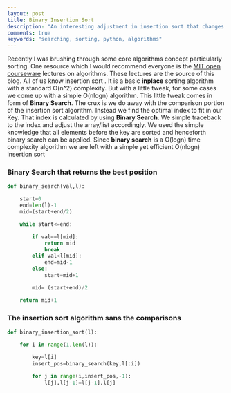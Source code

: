 ```yaml
---
layout: post
title: Binary Insertion Sort 
description: "An interesting adjustment in insertion sort that changes its complexity to O(n*logn) for best cases"
comments: true
keywords: "searching, sorting, python, algorithms"
---
```


Recently I was brushing through some core algorithms concept particularly sorting. One resource which I would recommend everyone is the [MIT open courseware](https://ocw.mit.edu/courses/electrical-engineering-and-computer-science/6-006-introduction-to-algorithms-fall-2011/lecture-videos/ ) lectures on algorithms. These lectures are the source of this blog. 
All of us know insertion sort . It is a basic **inplace** sorting algorithm with a standard O(n^2) complexity. But with a little tweak, for some cases we come up with a simple O(nlogn) algorithm. This little tweak comes in form of **Binary Search**. 
The crux is we do away with the comparison portion of the insertion sort algorithm. Instead we find the optimal index to fit in our Key. That index is calculated by using **Binary Search**. We simple traceback to the index and adjust the array/list accordingly. We used the simple knowledge that all elements before the key are sorted and henceforth binary search can be applied. Since **binary search** is a O(logn) time complexity algorithm we are left with a simple yet efficient O(nlogn) insertion sort

### Binary Search that returns the best position

```python
def binary_search(val,l):

	start=0
	end=len(l)-1
	mid=(start+end/2)

	while start<=end:

		if val==l[mid]:
			return mid
			break
		elif val<l[mid]:
			end=mid-1
		else:
			start=mid+1

		mid= (start+end)/2

	return mid+1
```


### The insertion sort algorithm sans the comparisons

```python
def binary_insertion_sort(l):

	for i in range(1,len(l)):

		key=l[i]
		insert_pos=binary_search(key,l[:i])
		
		for j in range(i,insert_pos,-1):
			l[j],l[j-1]=l[j-1],l[j]
```



